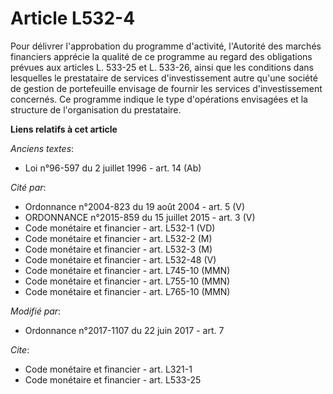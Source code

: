 # Article L532-4

Pour délivrer l'approbation du programme d'activité, l'Autorité des marchés financiers apprécie la qualité de ce programme au
regard des obligations prévues aux articles L. 533-25 et L. 533-26, ainsi que les conditions dans lesquelles le prestataire
de services d'investissement autre qu'une société de gestion de portefeuille envisage de fournir les services
d'investissement concernés. Ce programme indique le type d'opérations envisagées et la structure de l'organisation du
prestataire.

**Liens relatifs à cet article**

_Anciens textes_:

  - Loi n°96-597 du 2 juillet 1996 - art. 14 (Ab)

_Cité par_:

  - Ordonnance n°2004-823 du 19 août 2004 - art. 5 (V)
  - ORDONNANCE n°2015-859 du 15 juillet 2015 - art. 3 (V)
  - Code monétaire et financier - art. L532-1 (VD)
  - Code monétaire et financier - art. L532-2 (M)
  - Code monétaire et financier - art. L532-3 (M)
  - Code monétaire et financier - art. L532-48 (V)
  - Code monétaire et financier - art. L745-10 (MMN)
  - Code monétaire et financier - art. L755-10 (MMN)
  - Code monétaire et financier - art. L765-10 (MMN)

_Modifié par_:

  - Ordonnance n°2017-1107 du 22 juin 2017 - art. 7

_Cite_:

  - Code monétaire et financier - art. L321-1
  - Code monétaire et financier - art. L533-25
